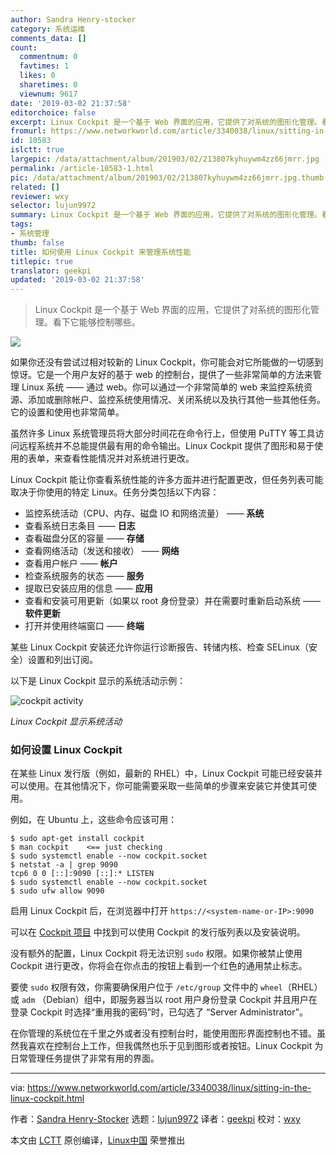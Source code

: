 ```yaml
---
author: Sandra Henry-stocker
category: 系统运维
comments_data: []
count:
  commentnum: 0
  favtimes: 1
  likes: 0
  sharetimes: 0
  viewnum: 9617
date: '2019-03-02 21:37:58'
editorchoice: false
excerpt: Linux Cockpit 是一个基于 Web 界面的应用，它提供了对系统的图形化管理。看下它能够控制哪些。
fromurl: https://www.networkworld.com/article/3340038/linux/sitting-in-the-linux-cockpit.html
id: 10583
islctt: true
largepic: /data/attachment/album/201903/02/213807kyhuywm4zz66jmrr.jpg
permalink: /article-10583-1.html
pic: /data/attachment/album/201903/02/213807kyhuywm4zz66jmrr.jpg.thumb.jpg
related: []
reviewer: wxy
selector: lujun9972
summary: Linux Cockpit 是一个基于 Web 界面的应用，它提供了对系统的图形化管理。看下它能够控制哪些。
tags:
- 系统管理
thumb: false
title: 如何使用 Linux Cockpit 来管理系统性能
titlepic: true
translator: geekpi
updated: '2019-03-02 21:37:58'
---
```



> 
> Linux Cockpit 是一个基于 Web 界面的应用，它提供了对系统的图形化管理。看下它能够控制哪些。
> 
> 
> 


![](/data/attachment/album/201903/02/213807kyhuywm4zz66jmrr.jpg)


如果你还没有尝试过相对较新的 Linux Cockpit，你可能会对它所能做的一切感到惊讶。它是一个用户友好的基于 web 的控制台，提供了一些非常简单的方法来管理 Linux 系统 —— 通过 web。你可以通过一个非常简单的 web 来监控系统资源、添加或删除帐户、监控系统使用情况、关闭系统以及执行其他一些其他任务。它的设置和使用也非常简单。


虽然许多 Linux 系统管理员将大部分时间花在命令行上，但使用 PuTTY 等工具访问远程系统并不总能提供最有用的命令输出。Linux Cockpit 提供了图形和易于使用的表单，来查看性能情况并对系统进行更改。


Linux Cockpit 能让你查看系统性能的许多方面并进行配置更改，但任务列表可能取决于你使用的特定 Linux。任务分类包括以下内容：


* 监控系统活动（CPU、内存、磁盘 IO 和网络流量） —— **系统**
* 查看系统日志条目 —— **日志**
* 查看磁盘分区的容量 —— **存储**
* 查看网络活动（发送和接收） —— **网络**
* 查看用户帐户 —— **帐户**
* 检查系统服务的状态 —— **服务**
* 提取已安装应用的信息 —— **应用**
* 查看和安装可用更新（如果以 root 身份登录）并在需要时重新启动系统 —— **软件更新**
* 打开并使用终端窗口 —— **终端**


某些 Linux Cockpit 安装还允许你运行诊断报告、转储内核、检查 SELinux（安全）设置和列出订阅。


以下是 Linux Cockpit 显示的系统活动示例：


![cockpit activity](/data/attachment/album/201903/02/213811d0mb3fbefcja3emc.jpg)


*Linux Cockpit 显示系统活动*


### 如何设置 Linux Cockpit


在某些 Linux 发行版（例如，最新的 RHEL）中，Linux Cockpit 可能已经安装并可以使用。在其他情况下，你可能需要采取一些简单的步骤来安装它并使其可使用。


例如，在 Ubuntu 上，这些命令应该可用：



```
$ sudo apt-get install cockpit
$ man cockpit    <== just checking
$ sudo systemctl enable --now cockpit.socket
$ netstat -a | grep 9090
tcp6 0 0 [::]:9090 [::]:* LISTEN
$ sudo systemctl enable --now cockpit.socket
$ sudo ufw allow 9090
```

启用 Linux Cockpit 后，在浏览器中打开 `https://<system-name-or-IP>:9090`


可以在 [Cockpit 项目](https://cockpit-project.org/running.html) 中找到可以使用 Cockpit 的发行版列表以及安装说明。


没有额外的配置，Linux Cockpit 将无法识别 `sudo` 权限。如果你被禁止使用 Cockpit 进行更改，你将会在你点击的按钮上看到一个红色的通用禁止标志。


要使 `sudo` 权限有效，你需要确保用户位于 `/etc/group` 文件中的 `wheel`（RHEL）或 `adm` （Debian）组中，即服务器当以 root 用户身份登录 Cockpit 并且用户在登录 Cockpit 时选择“重用我的密码”时，已勾选了 “Server Administrator”。


在你管理的系统位在千里之外或者没有控制台时，能使用图形界面控制也不错。虽然我喜欢在控制台上工作，但我偶然也乐于见到图形或者按钮。Linux Cockpit 为日常管理任务提供了非常有用的界面。




---


via: <https://www.networkworld.com/article/3340038/linux/sitting-in-the-linux-cockpit.html>


作者：[Sandra Henry-Stocker](https://www.networkworld.com/author/Sandra-Henry_Stocker/) 选题：[lujun9972](https://github.com/lujun9972) 译者：[geekpi](https://github.com/geekpi) 校对：[wxy](https://github.com/wxy)


本文由 [LCTT](https://github.com/LCTT/TranslateProject) 原创编译，[Linux中国](https://linux.cn/) 荣誉推出